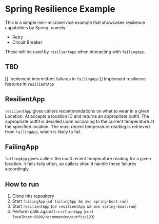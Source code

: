 # Spring Resilience Example

This is a simple mini-microservice example that showcases resilience capabilities by Spring, namely:

* Retry
* Circuit Breaker

These will be used by `resilientApp` when interacting with `failingApp`.

## TBD

[] Implement intermittent failures in `failingApp`
[] Implement resilience features in `resilientApp`

## ResilientApp

`resilientApp` gives callers recommendations on what to wear in a given Location. At accepts a location ID and returns an appropriate outfit. The appropriate outfit is decided upon according to the current temperature at the specified location. The most recent temperature reading is retrieved from `failingApp`, which is likely to fail.

## FailingApp

`failingApp` gives callers the most recent temperature reading for a given location. It fails faily often, so callers should handle these failures accordingly.

## How to run

1. Clone this repository
2. Start `failingApp` (`cd failingApp && mvn spring-boot:run`)
3. Start `resilientApp` (`cd resilientApp && mvn spring-boot:run`)
4. Perform calls against `resilientApp` (`curl localhost:8080/recommender/outfit/123`)

